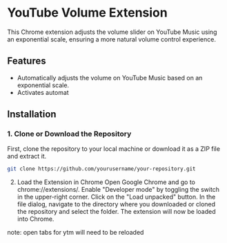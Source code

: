 # YouTube Volume Extension

This Chrome extension adjusts the volume slider on YouTube Music using an exponential scale, ensuring a more natural volume control experience.

## Features
- Automatically adjusts the volume on YouTube Music based on an exponential scale.
- Activates automat

## Installation

### 1. Clone or Download the Repository
First, clone the repository to your local machine or download it as a ZIP file and extract it.

```bash
git clone https://github.com/yourusername/your-repository.git
```

2. Load the Extension in Chrome
Open Google Chrome and go to chrome://extensions/.
Enable "Developer mode" by toggling the switch in the upper-right corner.
Click on the "Load unpacked" button.
In the file dialog, navigate to the directory where you downloaded or cloned the repository and select the folder.
The extension will now be loaded into Chrome.

note: open tabs for ytm will need to be reloaded

